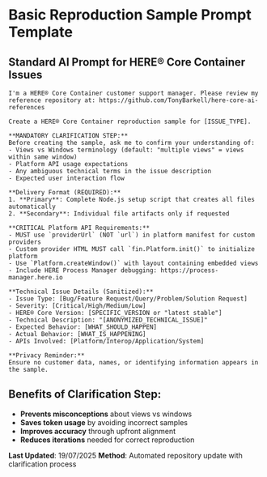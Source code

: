 # Basic Reproduction Sample Prompt Template

## Standard AI Prompt for HERE® Core Container Issues

```
I'm a HERE® Core Container customer support manager. Please review my reference repository at: https://github.com/TonyBarkell/here-core-ai-references

Create a HERE® Core Container reproduction sample for [ISSUE_TYPE].

**MANDATORY CLARIFICATION STEP:**
Before creating the sample, ask me to confirm your understanding of:
- Views vs Windows terminology (default: "multiple views" = views within same window)
- Platform API usage expectations
- Any ambiguous technical terms in the issue description
- Expected user interaction flow

**Delivery Format (REQUIRED):**
1. **Primary**: Complete Node.js setup script that creates all files automatically
2. **Secondary**: Individual file artifacts only if requested

**CRITICAL Platform API Requirements:**
- MUST use `providerUrl` (NOT `url`) in platform manifest for custom providers
- Custom provider HTML MUST call `fin.Platform.init()` to initialize platform
- Use `Platform.createWindow()` with layout containing embedded views
- Include HERE Process Manager debugging: https://process-manager.here.io

**Technical Issue Details (Sanitized):**
- Issue Type: [Bug/Feature Request/Query/Problem/Solution Request]
- Severity: [Critical/High/Medium/Low]
- HERE® Core Version: [SPECIFIC_VERSION or "latest stable"]
- Technical Description: "[ANONYMIZED_TECHNICAL_ISSUE]"
- Expected Behavior: [WHAT_SHOULD_HAPPEN]
- Actual Behavior: [WHAT_IS_HAPPENING]
- APIs Involved: [Platform/Interop/Application/System]

**Privacy Reminder:**
Ensure no customer data, names, or identifying information appears in the sample.
```

## Benefits of Clarification Step:
- **Prevents misconceptions** about views vs windows
- **Saves token usage** by avoiding incorrect samples
- **Improves accuracy** through upfront alignment
- **Reduces iterations** needed for correct reproduction

**Last Updated**: 19/07/2025
**Method**: Automated repository update with clarification process
